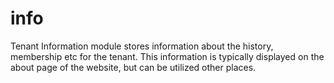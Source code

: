 info
====

Tenant Information module stores information about the history, membership etc 
for the tenant.  This information is typically displayed on the about page of 
the website, but can be utilized other places.
